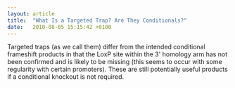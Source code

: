 ```yaml
---
layout: article
title:  "What Is a Targeted Trap? Are They Conditionals?"
date:   2010-08-05 15:15:42 +0100
---
```


Targeted traps (as we call them) differ from the intended conditional frameshift products in that the LoxP site within the 3' homology arm has not been confirmed and is likely to be missing (this seems to occur with some regularity with certain promoters). These are still potentially useful products if a conditional knockout is not required.